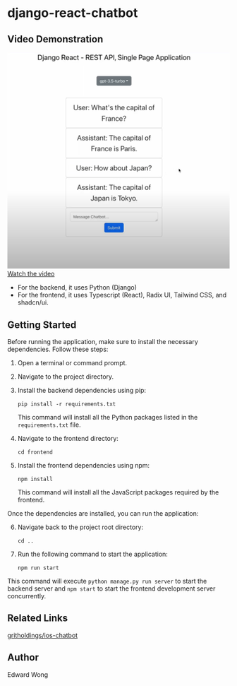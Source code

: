 # django-react-chatbot

## Video Demonstration
![Preview](./github_django-react-chatbot_demoapp_preview.png)
[Watch the video](https://drive.google.com/file/d/1xppHfOcZCOiW7K0ZCd771ap9fkkC3fh9/view)

* For the backend, it uses Python (Django)
* For the frontend, it uses Typescript (React), Radix UI, Tailwind CSS, and shadcn/ui.

## Getting Started
Before running the application, make sure to install the necessary dependencies. Follow these steps:

1. Open a terminal or command prompt.
2. Navigate to the project directory.

3. Install the backend dependencies using pip:
   ```
   pip install -r requirements.txt
   ```
   This command will install all the Python packages listed in the `requirements.txt` file.

4. Navigate to the frontend directory:
   ```
   cd frontend
   ```

5. Install the frontend dependencies using npm:
   ```
   npm install
   ```
   This command will install all the JavaScript packages required by the frontend.

Once the dependencies are installed, you can run the application:

6. Navigate back to the project root directory:
   ```
   cd ..
   ```

7. Run the following command to start the application:
   ```
   npm run start
   ```

This command will execute `python manage.py run server` to start the backend server and `npm start` to start the frontend development server concurrently.

## Related Links
[gritholdings/ios-chatbot](https://github.com/gritholdings/ios-chatbot)

## Author
Edward Wong
